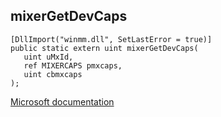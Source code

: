 ## mixerGetDevCaps

```
[DllImport("winmm.dll", SetLastError = true)]
public static extern uint mixerGetDevCaps(
   uint uMxId,
   ref MIXERCAPS pmxcaps,
   uint cbmxcaps
);
```

[Microsoft documentation](link_to_documentation)
